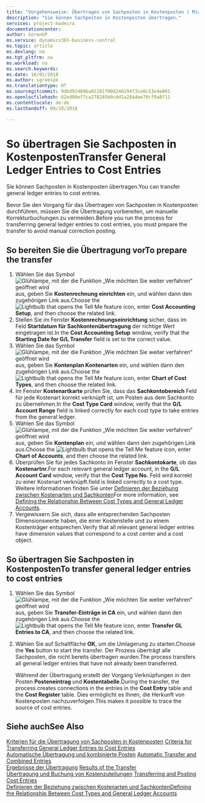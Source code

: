```yaml
---
title: "Vorgehensweise: Übertragen von Sachposten in Kostenposten | Microsoft Docs"
description: "Sie können Sachposten in Kostenposten übertragen."
services: project-madeira
documentationcenter: 
author: SorenGP
ms.service: dynamics365-business-central
ms.topic: article
ms.devlang: na
ms.tgt_pltfrm: na
ms.workload: na
ms.search.keywords: 
ms.date: 10/01/2018
ms.author: sgroespe
ms.translationtype: HT
ms.sourcegitcommit: 9dbd92409ba02281f008246194f3ce0c53e4e001
ms.openlocfilehash: 62ed00ef7ca278245b9cdd1a28a4ee70cf9a8f11
ms.contentlocale: de-de
ms.lasthandoff: 09/28/2018

---
```

# <a name="transfer-general-ledger-entries-to-cost-entries"></a><span data-ttu-id="5f79f-103">So übertragen Sie Sachposten in Kostenposten</span><span class="sxs-lookup"><span data-stu-id="5f79f-103">Transfer General Ledger Entries to Cost Entries</span></span>
<span data-ttu-id="5f79f-104">Sie können Sachposten in Kostenposten übertragen.</span><span class="sxs-lookup"><span data-stu-id="5f79f-104">You can transfer general ledger entries to cost entries.</span></span>  

<span data-ttu-id="5f79f-105">Bevor Sie den Vorgang für das Übertragen von Sachposten in Kostenposten durchführen, müssen Sie die Übertragung vorbereiten, um manuelle Korrekturbuchungen zu vermeiden.</span><span class="sxs-lookup"><span data-stu-id="5f79f-105">Before you run the process for transferring general ledger entries to cost entries, you must prepare the transfer to avoid manual correction posting.</span></span>  

## <a name="to-prepare-the-transfer"></a><span data-ttu-id="5f79f-106">So bereiten Sie die Übertragung vor</span><span class="sxs-lookup"><span data-stu-id="5f79f-106">To prepare the transfer</span></span>  

1.  <span data-ttu-id="5f79f-107">Wählen Sie das Symbol ![Glühlampe, mit der die Funktion „Wie möchten Sie weiter verfahren“ geöffnet wird](media/ui-search/search_small.png "Wie möchten Sie weiter verfahren?") aus, geben Sie **Kostenrechnung einrichten** ein, und wählen dann den zugehörigen Link aus.</span><span class="sxs-lookup"><span data-stu-id="5f79f-107">Choose the ![Lightbulb that opens the Tell Me feature](media/ui-search/search_small.png "Tell me what you want to do") icon, enter **Cost Accounting Setup**, and then choose the related link.</span></span>  
2.  <span data-ttu-id="5f79f-108">Stellen Sie im Fenster **Kostenrechnungseinrichtung** sicher, dass im Feld **Startdatum für Sachkontenübertragung** der richtige Wert eingetragen ist.</span><span class="sxs-lookup"><span data-stu-id="5f79f-108">In the **Cost Accounting Setup** window, verify that the **Starting Date for G/L Transfer** field is set to the correct value.</span></span>  
3.  <span data-ttu-id="5f79f-109">Wählen Sie das Symbol ![Glühlampe, mit der die Funktion „Wie möchten Sie weiter verfahren“ geöffnet wird](media/ui-search/search_small.png "Wie möchten Sie weiter verfahren?") aus, geben Sie **Kontenplan Kontenarten** ein, und wählen dann den zugehörigen Link aus.</span><span class="sxs-lookup"><span data-stu-id="5f79f-109">Choose the ![Lightbulb that opens the Tell Me feature](media/ui-search/search_small.png "Tell me what you want to do") icon, enter **Chart of Cost Types**, and then choose the related link.</span></span>  
4.  <span data-ttu-id="5f79f-110">Im Fenster **Kostenartkarte** prüfen Sie, dass das **Sachkontobereich** Feld für jede Kostenart korrekt verknüpft ist, um Posten aus dem Sachkonto zu übernehmen.</span><span class="sxs-lookup"><span data-stu-id="5f79f-110">In the **Cost Type Card** window, verify that the **G/L Account Range** field is linked correctly for each cost type to take entries from the general ledger.</span></span>  
5.  <span data-ttu-id="5f79f-111">Wählen Sie das Symbol ![Glühlampe, mit der die Funktion „Wie möchten Sie weiter verfahren“ geöffnet wird](media/ui-search/search_small.png "Wie möchten Sie weiter verfahren?") aus, geben Sie **Kontenplan** ein, und wählen dann den zugehörigen Link aus.</span><span class="sxs-lookup"><span data-stu-id="5f79f-111">Choose the ![Lightbulb that opens the Tell Me feature](media/ui-search/search_small.png "Tell me what you want to do") icon, enter **Chart of Accounts**, and then choose the related link.</span></span>  
6.  <span data-ttu-id="5f79f-112">Überprüfen Sie für jedes Sachkonto im Fenster **Sachkontokarte**, ob das **Kostenartnr.**</span><span class="sxs-lookup"><span data-stu-id="5f79f-112">For each relevant general ledger account, in the **G/L Account Card** window, verify that the **Cost Type No.**</span></span> <span data-ttu-id="5f79f-113">Feld wird korrekt zu einer Kostenart verknüpft.</span><span class="sxs-lookup"><span data-stu-id="5f79f-113">field is linked correctly to a cost type.</span></span> <span data-ttu-id="5f79f-114">Weitere Informationen finden Sie unter [Definieren der Beziehung zwischen Kostenarten und Sachkonten](finance-defining-the-relationship-between-cost-types-and-general-ledger-accounts.md)</span><span class="sxs-lookup"><span data-stu-id="5f79f-114">For more information, see [Defining the Relationship Between Cost Types and General Ledger Accounts](finance-defining-the-relationship-between-cost-types-and-general-ledger-accounts.md).</span></span>  
7.  <span data-ttu-id="5f79f-115">Vergewissern Sie sich, dass alle entsprechenden Sachposten Dimensionswerte haben, die einer Kostenstelle und zu einem Kostenträger entsprechen.</span><span class="sxs-lookup"><span data-stu-id="5f79f-115">Verify that all relevant general ledger entries have dimension values that correspond to a cost center and a cost object.</span></span>  

## <a name="to-transfer-general-ledger-entries-to-cost-entries"></a><span data-ttu-id="5f79f-116">So übertragen Sie Sachposten in Kostenposten</span><span class="sxs-lookup"><span data-stu-id="5f79f-116">To transfer general ledger entries to cost entries</span></span>  
1.  <span data-ttu-id="5f79f-117">Wählen Sie das Symbol ![Glühlampe, mit der die Funktion „Wie möchten Sie weiter verfahren“ geöffnet wird](media/ui-search/search_small.png "Wie möchten Sie weiter verfahren?") aus, geben Sie **Transfer-Einträge‌ in CA** ein, und wählen dann den zugehörigen Link aus.</span><span class="sxs-lookup"><span data-stu-id="5f79f-117">Choose the ![Lightbulb that opens the Tell Me feature](media/ui-search/search_small.png "Tell me what you want to do") icon, enter **Transfer GL Entries to CA**, and then choose the related link.</span></span>  
2.  <span data-ttu-id="5f79f-118">Wählen Sie auf Schaltfläche **OK**, um die Umlagerung zu starten.</span><span class="sxs-lookup"><span data-stu-id="5f79f-118">Choose the **Yes** button to start the transfer.</span></span> <span data-ttu-id="5f79f-119">Der Prozess überträgt alle Sachposten, die nicht bereits übertragen wurden.</span><span class="sxs-lookup"><span data-stu-id="5f79f-119">The process transfers all general ledger entries that have not already been transferred.</span></span>  

    <span data-ttu-id="5f79f-120">Während der Übertragung erstellt der Vorgang Verknüpfungen in den Posten **Posteneintrag** und **Kostentabelle**.</span><span class="sxs-lookup"><span data-stu-id="5f79f-120">During the transfer, the process creates connections in the entries in the **Cost Entry** table and the **Cost Register** table.</span></span> <span data-ttu-id="5f79f-121">Dies ermöglicht es Ihnen, die Herkunft von Kostenposten nachzuverfolgen.</span><span class="sxs-lookup"><span data-stu-id="5f79f-121">This makes it possible to trace the source of cost entries.</span></span>  

## <a name="see-also"></a><span data-ttu-id="5f79f-122">Siehe auch</span><span class="sxs-lookup"><span data-stu-id="5f79f-122">See Also</span></span>  
 <span data-ttu-id="5f79f-123">[Kriterien für die Übertragung von Sachposten in Kostenposten](finance-criteria-for-transferring-general-ledger-entries-to-cost-entries.md) </span><span class="sxs-lookup"><span data-stu-id="5f79f-123">[Criteria for Transferring General Ledger Entries to Cost Entries](finance-criteria-for-transferring-general-ledger-entries-to-cost-entries.md) </span></span>  
 <span data-ttu-id="5f79f-124">[Automatische Übertragung und kombinierte Posten](finance-automatic-transfer-combined-entries.md) </span><span class="sxs-lookup"><span data-stu-id="5f79f-124">[Automatic Transfer and Combined Entries](finance-automatic-transfer-combined-entries.md) </span></span>  
 <span data-ttu-id="5f79f-125">[Ergebnisse der Übertragung](finance-results-of-the-transfer.md) </span><span class="sxs-lookup"><span data-stu-id="5f79f-125">[Results of the Transfer](finance-results-of-the-transfer.md) </span></span>  
 <span data-ttu-id="5f79f-126">[Übertragung und Buchung von Kostenzuteilungen](finance-transfer-and-post-cost-entries.md) </span><span class="sxs-lookup"><span data-stu-id="5f79f-126">[Transferring and Posting Cost Entries](finance-transfer-and-post-cost-entries.md) </span></span>  
 [<span data-ttu-id="5f79f-127">Definieren der Beziehung zwischen Kostenarten und Sachkonten</span><span class="sxs-lookup"><span data-stu-id="5f79f-127">Defining the Relationship Between Cost Types and General Ledger Accounts</span></span>](finance-defining-the-relationship-between-cost-types-and-general-ledger-accounts.md)   

